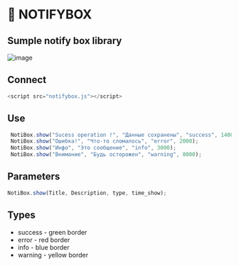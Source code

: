 # 🔔 NOTIFYBOX

## Sumple notify box library


![image](https://github.com/user-attachments/assets/8752986f-070d-4a6d-b386-745c9a07f690)



## Connect
```js
<script src="notifybox.js"></script>
```

## Use
```js
 NotiBox.show("Sucess operation !", "Данные сохранены", "success", 14000);
 NotiBox.show("Ошибка!", "Что-то сломалось", "error", 2000);
 NotiBox.show("Инфо", "Это сообщение", "info", 3000);
 NotiBox.show("Внимание", "Будь осторожен", "warning", 8000);
```

## Parameters
```js
NotiBox.show(Title, Description, type, time_show);
```

## Types 
* success - green border
* error - red border
* info - blue border
* warning - yellow border

  




